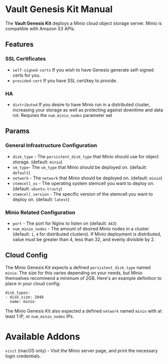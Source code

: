 # Vault Genesis Kit Manual

The **Vault Genesis Kit** deploys a Minio cloud object storage server. Minio is
compatible with Amazon S3 APIs.

## Features

### SSL Certificates
* `self-signed-certs` If you wish to have Genesis generate self-signed certs for
you.
* `provided-cert` If you have SSL cert/key to provide.

### HA
* `distributed` If you desire to have Minio run in a distributed cluster, increasing
  your storage as well as protecting against downtime and data rot. Requires the `num_minio_nodes` parameter set

## Params

### General Infrastructure Configuration
* `disk_type` - The `persistent_disk_type` that Minio
  should use for object storage.  (default: `minio`)
* `vm_type`- The `vm_type` that Minio should be
  deployed on. (default: `default`) 
* `network` - The `network` that Minio should be
  deployed on. (default: `minio`)
* `stemcell_os` - The operating system stemcell you
  want to deploy on. (default: `ubuntu-trusty`)
* `stemcell_version` - The specific version of the stemcell
  you want to deploy on. (default: `latest`)

### Minio Related Configuration
* `port` -  The port for Nginx to listen on (default: `443`)
* `num_minio_nodes` - The amount of desired Minio nodes in a
  cluster. (default: `1`, `4` for distributed clusters). If
  Minio deployment is distributed, value must be greater than
  4, less than 32, and evenly divisible by 2.
## Cloud Config
The Minio Genesis Kit expects a defined `persistent_disk_type` named `minio`.
The size for this varies depending on your needs, but Minio themselves recommend
a minimum of 2GB. Here's an example definition to place in your cloud config:
```
disk_types:
- disk_size: 2048
  name: minio
```

The Minio Genesis Kit also expected a defined `network` named `minio` with at least
1 IP, or `num_minio_nodes` IPs.

# Available Addons
`visit` (macOS only) - Visit the Minio server page, and print the necessary
login credentials.

